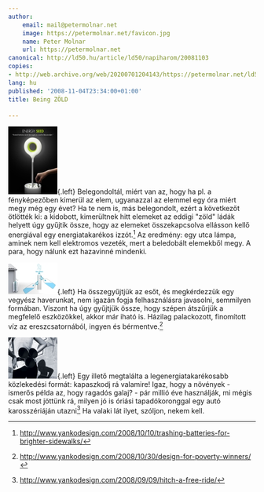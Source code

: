 ```yaml
---
author:
    email: mail@petermolnar.net
    image: https://petermolnar.net/favicon.jpg
    name: Peter Molnar
    url: https://petermolnar.net
canonical: http://ld50.hu/article/ld50/napiharom/20081103
copies:
- http://web.archive.org/web/20200701204143/https://petermolnar.net/ld50/napiharom-20081103/
lang: hu
published: '2008-11-04T23:34:00+01:00'
title: Being ZÖLD

---
```


![energy\_seed\_s](energy_seed_s.jpg){.left} Belegondoltál, miért van
az, hogy ha pl. a fényképezőben kimerül az elem, ugyanazzal az elemmel
egy óra miért megy még egy évet? Ha te nem is, más belegondolt, ezért a
következőt ötlötték ki: a kidobott, kimerültnek hitt elemeket az eddigi
"zöld" ládák helyett úgy gyűjtik össze, hogy az elemeket összekapcsolva
ellásson kellő energiával egy energiatakarékos izzót.[^1] Az eredmény:
egy utca lámpa, aminek nem kell elektromos vezeték, mert a beledobált
elemekből megy. A para, hogy nálunk ezt hazavinné mindenki.

![raindrops\_s](raindrops_s.jpg){.left} Ha összegyűjtjük az esőt, és
megkérdezzük egy vegyész haverunkat, nem igazán fogja felhasználásra
javasolni, semmilyen formában. Viszont ha úgy gyűjtjük össze, hogy
szépen átszűrjük a megfelelő eszközökkel, akkor már iható is. Házilag
palackozott, finomított víz az ereszcsatornából, ingyen és
bérmentve.[^2]

![hitch\_s](hitch_s.jpg){.left} Egy illető megtalálta a
legenergiatakarékosabb közlekedési formát: kapaszkodj rá valamire! Igaz,
hogy a növények - ismerős példa az, hogy ragadós galaj? - pár millió éve
használják, mi mégis csak most jöttünk rá, milyen jó is óriási
tapadókoronggal egy autó karosszériáján utazni[^3] Ha valaki lát ilyet,
szóljon, nekem kell.

[^1]: <http://www.yankodesign.com/2008/10/10/trashing-batteries-for-brighter-sidewalks/>

[^2]: <http://www.yankodesign.com/2008/10/30/design-for-poverty-winners/>

[^3]: <http://www.yankodesign.com/2008/09/09/hitch-a-free-ride/>